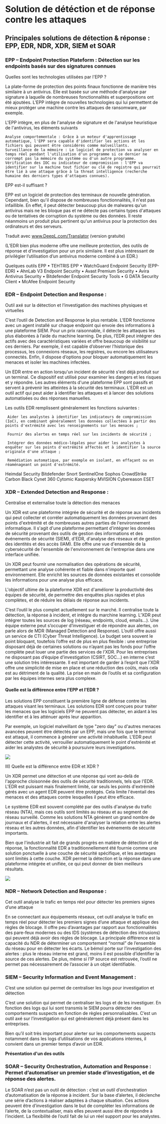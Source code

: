 # Solution de détéction et de réponse contre les attaques

## Principales solutions de détection & réponse : EPP, EDR, NDR, XDR, SIEM et SOAR

### EPP – Endpoint Protection Plateform : Détection sur les endpoints basés sur des signatures connues

Quelles sont les technologies utilisées par l'EPP ?

La plate-forme de protection des points finaux fonctionne de manière très similaire à un antivirus. Elle est basée sur une méthode d'analyse par signature à laquelle de nombreuses fonctionnalités et superpositions ont été ajoutées. L'EPP intègre de nouvelles technologies qui lui permettent de mieux protéger une machine contre les attaques de ransomware, par exemple.

L'EPP intègre, en plus de l'analyse de signature et de l'analyse heuristique de l'antivirus, les éléments suivants

    Analyse comportementale : Grâce à un moteur d'apprentissage automatique, l'EPP sera capable d'identifier les actions et les fichiers qui peuvent être considérés comme malveillants.
    Surveillance de la mémoire : Le logiciel de protection va analyser en temps réel pendant l'utilisation d'un programme si ce dernier ne corrompt pas la mémoire du système ou d'un autre programme.
    Vérification des IOC ou indicateur de compromission : l'EPP va identifier sur la machine tout fichier ou clé de registre qui pourrait être lié à une attaque grâce à la threat intelligence (recherche humaine des derniers types d'attaques connues).

EPP est-il suffisant ?

EPP est un logiciel de protection des terminaux de nouvelle génération. Cependant, bien qu'il dispose de nombreuses fonctionnalités, il n'est pas infaillible. En effet, il peut détecter beaucoup plus de malwares qu'un antivirus mais ne les bloque pas et ne détecte pas certains types d'attaques ou de tentatives de corruption du système ou des données. Il reste néanmoins un produit plus pertinent qu'un antivirus pour la protection des ordinateurs et des serveurs.

Traduit avec www.DeepL.com/Translator (version gratuite)

(L’EDR bien plus moderne offre une meilleure protection, des outils de réponse et d’investigation pour un prix similaire. Il est plus intéressant de privilégier l’utilisation d’un antivirus moderne combiné à un EDR.)


Quelques outils EPP
• TEHTRIS EPP
• WatchGuard Endpoint Security (EPP-EDR)
• AhnLab V3 Endpoint Security
• Avast Premium Security
• Avira Antivirus Security
• Bitdefender Endpoint Security Tools
• G DATA Security Client
• McAfee Endpoint Security


### EDR – Endpoint Detection and Response : 
Outil axé sur la détection et l’investigation des machines physiques et virtuelles

C’est l’outil de Detection and Response le plus rentable. L’EDR fonctionne avec un agent installé sur chaque endpoint qui envoie des informations à une plateforme SIEM. Pour un prix raisonnable, il détecte les attaques les plus élaborées à l’aide du machine learning. De plus, l’EDR peut intégrer des actifs avec des caractéristiques variées et offre beaucoup de visibilité sur ces derniers. Par exemple, il est capable d’observer l’historique des processus, les connexions réseaux, les registres, ou encore les utilisateurs connectés. Enfin, il dispose d’options pour bloquer automatiquement les menaces et isoler les machines infectées.

Un EDR entre en action lorsqu'un incident de sécurité s'est déjà produit sur un terminal. Ce dispositif est utilisé pour examiner les dangers et les risques et y répondre. Les autres éléments d'une plateforme EPP sont passifs et servent à prévenir les atteintes à la sécurité des terminaux. L'EDR est un outil actif qui peut aider à identifier les attaques et à lancer des solutions automatisées ou des réponses manuelles.

Les outils EDR remplissent généralement les fonctions suivantes :

     Aider les analystes à identifier les indicateurs de compromission (IoC), en combinant généralement les données collectées à partir des points d'extrémité avec les renseignements sur les menaces ;

     Fournir des alertes en temps réel sur les incidents de sécurité ;

     Intégrer des données médico-légales pour aider les analystes à enquêter sur les points d'extrémité affectés et à identifier la source originale d'une attaque ;

     Remédiation automatique, par exemple en isolant, en effaçant ou en réaménageant un point d'extrémité.



Heimdal Security
Bitdefender
Snort
SentinelOne
Sophos
CrowdStrike
Carbon Black
Cynet 360
Cytomic
Kaspersky
MVISION
Cybereason
ESET

### XDR – Extended Detection and Response : 
Centralise et externalise toute la détection des menaces

Un XDR est une plateforme intégrée de sécurité et de réponse aux incidents qui peut collecter et corréler automatiquement les données provenant des points d'extrémité et de nombreuses autres parties de l'environnement informatique. Il s'agit d'une plateforme permettant d'intégrer les données de sécurité provenant des outils de gestion des informations et des événements de sécurité (SIEM), d'EDR, d'analyse des réseaux et de gestion des identités et des accès (IAM). Elle offre une vue d'ensemble de la cybersécurité de l'ensemble de l'environnement de l'entreprise dans une interface unifiée.

Un XDR peut fournir une normalisation des opérations de sécurité, permettant une analyse cohérente et fiable dans n'importe quel environnement. Elle enrichit les sources de données existantes et consolide les informations pour une analyse plus efficace.

L'objectif ultime de la plateforme XDR est d'améliorer la productivité des équipes de sécurité, de permettre des enquêtes plus rapides et plus complètes, et de réduire les délais de réponse aux incidents.


C’est l’outil le plus complet actuellement sur le marché. Il centralise toute la détection, la réponse à incident, et intègre du marchine learning. L’XDR peut intégrer toutes les sources de log (réseau, endpoints, cloud, emails…). Une équipe externe peut s’occuper d’investiguer et de répondre aux alertes, on parle alors de MDR (Managed Detection and Response). L’outil offre aussi un service de CTI (Cyber Threat Intelligence). Le budget sera souvent le point bloquant, toutefois l’offre est de plus en plus flexible : une entreprise disposant déjà de certaines solutions ou n’ayant pas les fonds pour l’offre complète peut louer une partie des services de l’XDR. Pour les entreprises ne disposant pas d’équipe d’investigation (CSIRT, SOC…) en interne c’est une solution très intéressante. Il est important de garder à l’esprit que l’XDR offre une simplicité de mise en place et une réduction des coûts, mais cela est au détriment de la qualité. La prise en main de l’outils et sa configuration par les équipes internes sera plus complexe.

#### Quelle est la différence entre l'EPP et l'EDR ?

Les solutions EPP constituent la première ligne de défense contre les attaques visant les terminaux. Les solutions EDR sont conçues pour traiter les menaces que les logiciels EPP ne peuvent pas détecter, en aidant à les identifier et à les atténuer après leur apparition.

Par exemple, un logiciel malveillant de type "zero day" ou d'autres menaces avancées peuvent être détectés par un EPP, mais une fois que le terminal est attaqué, il commence à générer une activité inhabituelle. L'EDR peut détecter cette activité, verrouiller automatiquement le point d'extrémité et aider les analystes de sécurité à poursuivre leurs investigations.

<img src="Solutionendpointsecurity/80d8c9_3f7921aa5a5449f0a7832c9b5f99742amv2.png">

III) Quelle est la différence entre EDR et XDR ?

Un XDR permet une détection et une réponse qui vont au-delà de l'approche cloisonnée des outils de sécurité traditionnels, tels que l'EDR. L'EDR est puissant mais finalement limité, car seuls les points d'extrémité gérés avec un agent EDR peuvent être protégés. Cela limite l'éventail des menaces et des attaques contre lesquelles il peut être efficace.

Le système EDR est souvent complété par des outils d'analyse du trafic réseau (NTA), mais ces outils sont limités au réseau et au segment de réseau surveillé. Comme les solutions NTA génèrent un grand nombre de journaux et d'alertes, il est nécessaire d'analyser la relation entre les alertes réseau et les autres données, afin d'identifier les événements de sécurité importants.

Bien que l'industrie ait fait de grands progrès en matière de détection et de réponse, la fonctionnalité EDR a traditionnellement été fournie comme une solution ponctuelle à une couche de sécurité spécifique, et les avantages sont limités à cette couche. XDR permet la détection et la réponse dans une plateforme intégrée et unifiée, ce qui peut donner de bien meilleurs résultats.

<img src="Solutionendpointsecurity/80d8c9_90db6a4f88384cfd8f05e9a7ac53b6f4mv2.png">

### NDR – Network Detection and Response : 
Cet outil analyse le trafic en temps réel pour détecter les premiers signes d’une attaque

En se connectant aux équipements réseaux, cet outil analyse le trafic en temps réel pour détecter les premiers signes d’une attaque et applique des règles de blocage. Il offre peu d’avantages par rapport aux fonctionnalités des pare-feux modernes ou des IDS (systèmes de détection des intrusions) qui peuvent déjà avoir des règles de blocage. La principale différence est la capacité du NDR de déterminer un comportement “normal” de l’ensemble du réseau pour en détecter les écarts. Le bémol porte sur l’investigation des alertes : plus le réseau interne est grand, moins il est possible d’identifier la source de ces alertes. De plus, même si l’IP source est retrouvée, l’outil ne permet pas nécessairement de l’associer à un objet identifiable.

### SIEM – Security Information and Event Management : 
C’est une solution qui permet de centraliser les logs pour investigation et détection

C’est une solution qui permet de centraliser les logs et de les investiguer. En fonction des logs qui lui sont transmis le SIEM pourra détecter des comportements suspects en fonction de règles personnalisables. C’est un outil axé sur l’investigation qui est généralement déjà présent dans les entreprises.

Bien qu’il soit très important pour alerter sur les comportements suspects notamment dans les logs d’utilisations de vos applications internes, il convient dans un premier temps d’avoir un EDR.

**Présentation d'un des outils**

### SOAR – Security Orchestration, Automation and Response : Permet d’automatiser un premier stade d’investigation, et de réponse des alertes.

Le SOAR n’est pas un outil de détection : c’est un outil d’orchestration d’automatisation de la réponse à incident. Sur la base d’alertes, il déclenche une série d’actions à réaliser adaptées à chaque situation. Ces actions peuvent être d’investigation dans le but de compléter les informations de l’alerte, de la contextualiser, mais elles peuvent aussi être de répondre à l’incident. La flexibilité de l’outil fait de lui un réel support pour les analystes.
